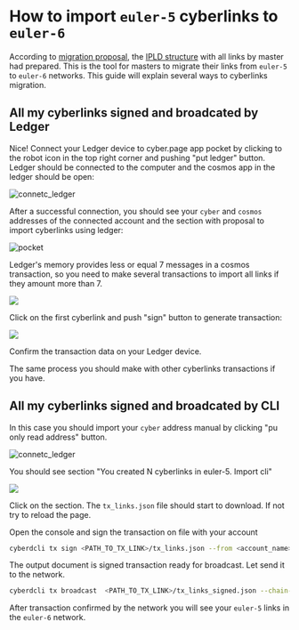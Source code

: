 # How to import `euler-5` cyberlinks to `euler-6`

According to [migration proposal](), the [IPLD structure]() with all links by master had prepared. This is the tool for masters to migrate their links from `euler-5` to `euler-6` networks. This guide will explain several ways to cyberlinks migration.

## All my cyberlinks signed and broadcated by Ledger

Nice! Connect your Ledger device to cyber.page app pocket by clicking to the robot icon in the top right corner and pushing "put ledger" button. Ledger should be connected to the computer and the cosmos app in the ledger should be open:

![connetc_ledger](main_page.png)

After a successful connection, you should see your `cyber` and `cosmos` addresses of the connected account and the section with proposal to import cyberlinks using ledger:

![pocket](ledger.png)

Ledger's memory provides less or equal  7 messages in a cosmos transaction, so you need to make several transactions to import all links if they amount more than 7.

![](sign2.png)

Click on the first cyberlink and push "sign" button to generate transaction:

![](sign3.png)

Confirm the transaction data on your Ledger device. 

The same process you should make with other cyberlinks transactions if you have.

## All my cyberlinks signed and broadcated by CLI

In this case you should import your `cyber` address manual by clicking "pu only read address" button. 

![connetc_ledger](main_page.png)

You should see section "You created N cyberlinks in euler-5. Import cli"

![](usecli.png)

Click on the section. The `tx_links.json` file should start to download. If not try to reload the page. 

Open the console and sign the transaction on file with your account

```bash
cyberdcli tx sign <PATH_TO_TX_LINK>/tx_links.json --from <account_name> --output-document <PATH_TO_TX_LINK>/tx_links_signed.json --chain-id euler-6
```

The output document is signed transaction ready for broadcast. Let send it to the network.

```bash
cyberdcli tx broadcast  <PATH_TO_TX_LINK>/tx_links_signed.json --chain-id euler-6
```

After transaction confirmed by the network you will see your `euler-5` links in the `euler-6` network.